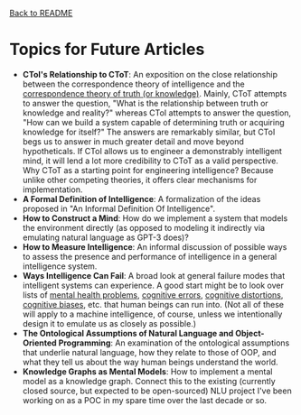 [Back to README](README.md)


# Topics for Future Articles

* **CToI's Relationship to CToT**: An exposition on the close
  relationship between the correspondence theory of intelligence and the 
  [correspondence theory of truth (or knowledge)]. Mainly, CToT attempts
  to answer the question, "What is the relationship between truth or
  knowledge and reality?" whereas CToI attempts to answer the question,
  "How can we build a system capable of determining truth or acquiring
  knowledge for itself?" The answers are remarkably similar, but CToI
  begs us to answer in much greater detail and move beyond hypotheticals.
  If CToI allows us to engineer a demonstrably intelligent mind, it will
  lend a lot more credibility to CToT as a valid perspective. Why CToT
  as a starting point for engineering intelligence? Because unlike other
  competing theories, it offers clear mechanisms for implementation.
* **A Formal Definition of Intelligence**: A formalization of the ideas
  proposed in "An Informal Definition Of Intelligence".
* **How to Construct a Mind**: How do we implement a system that models 
  the environment directly (as opposed to modeling it indirectly via 
  emulating natural language as GPT-3 does)?
* **How to Measure Intelligence**: An informal discussion of possible
  ways to assess the presence and performance of intelligence in a 
  general intelligence system.
* **Ways Intelligence Can Fail**: A broad look at general failure modes
  that intelligent systems can experience. A good start might be to look
  over lists of [mental health problems], [cognitive errors], [cognitive
  distortions], [cognitive biases], etc. that human beings can run into.
  (Not all of these will apply to a machine intelligence, of course,
  unless we intentionally design it to emulate us as closely as possible.)
* **The Ontological Assumptions of Natural Language and Object-Oriented
  Programming**: An examination of the ontological assumptions that
  underlie natural language, how they relate to those of OOP, and what
  they tell us about the way human beings understand the world.
* **Knowledge Graphs as Mental Models**: How to implement a mental model
  as a knowledge graph. Connect this to the existing (currently closed
  source, but expected to be open-sourced) NLU project I've been working
  on as a POC in my spare time over the last decade or so.


[correspondence theory of truth (or knowledge)]: 
https://en.wikipedia.org/wiki/Correspondence_theory_of_truth

[mental health problems]:
https://www.mind.org.uk/information-support/types-of-mental-health-problems/

[cognitive errors]: 
https://www.merckmanuals.com/professional/special-subjects/clinical-decision-making/cognitive-errors-in-clinical-decision-making

[cognitive distortions]:
https://positivepsychology.com/cognitive-distortions/

[cognitive biases]:
https://en.wikipedia.org/wiki/List_of_cognitive_biases
